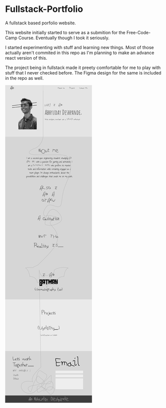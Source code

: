 # Fullstack-Portfolio
A fullstack based porfolio website.

This website initially started to serve as a submition for the Free-Code-Camp Course.
Eventually though I took it seriously.

I started experimenting with stuff and learning new things.
Most of those actually aren't commited in this repo as I'm planning to make an advance react version of this.

The project being in fullstack made it preety comfortable for me to play with stuff that I never checked before.
The Figma design for the same is included in the repo as well.

![UI](https://github.com/abhyuday1602/Fullstack-Portfolio/blob/main/svgline.png)
